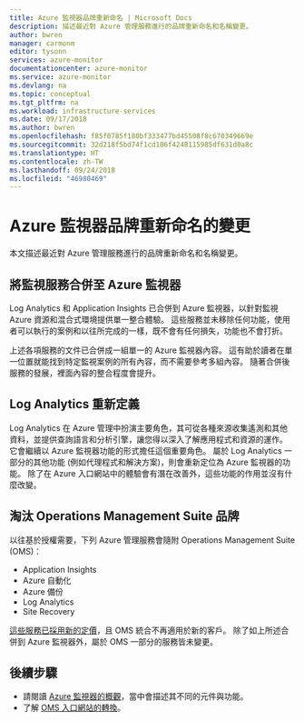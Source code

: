 ```yaml
---
title: Azure 監視器品牌重新命名 | Microsoft Docs
description: 描述最近對 Azure 管理服務進行的品牌重新命名和名稱變更。
author: bwren
manager: carmonm
editor: tysonn
services: azure-monitor
documentationcenter: azure-monitor
ms.service: azure-monitor
ms.devlang: na
ms.topic: conceptual
ms.tgt_pltfrm: na
ms.workload: infrastructure-services
ms.date: 09/17/2018
ms.author: bwren
ms.openlocfilehash: f85f0785f180bf333477bd45508f8c670349669e
ms.sourcegitcommit: 32d218f5bd74f1cd106f4248115985df631d0a8c
ms.translationtype: HT
ms.contentlocale: zh-TW
ms.lasthandoff: 09/24/2018
ms.locfileid: "46980469"
---
```

# <a name="azure-monitor-branding-changes"></a>Azure 監視器品牌重新命名的變更
本文描述最近對 Azure 管理服務進行的品牌重新命名和名稱變更。 

## <a name="consolidation-of-monitoring-services-into-azure-monitor"></a>將監視服務合併至 Azure 監視器
Log Analytics 和 Application Insights 已合併到 Azure 監視器，以針對監視 Azure 資源和混合式環境提供單一整合體驗。 這些服務並未移除任何功能，使用者可以執行的案例和以往所完成的一樣，既不會有任何損失，功能也不會打折。

上述各項服務的文件已合併成一組單一的 Azure 監視器內容。 這有助於讀者在單一位置就能找到特定監視案例的所有內容，而不需要參考多組內容。 隨著合併後服務的發展，裡面內容的整合程度會提升。

## <a name="log-analytics-redefinition"></a>Log Analytics 重新定義
Log Analytics 在 Azure 管理中扮演主要角色，其可從各種來源收集遙測和其他資料，並提供查詢語言和分析引擎，讓您得以深入了解應用程式和資源的運作。 它會繼續以 Azure 監視器功能的形式擔任這個重要角色。 屬於 Log Analytics 一部分的其他功能 (例如代理程式和解決方案)，則會重新定位為 Azure 監視器的功能。 除了在 Azure 入口網站中的體驗會有潛在改善外，這些功能的作用並沒有什麼改變。

## <a name="retirement-of-operations-management-suite-brand"></a>淘汰 Operations Management Suite 品牌
以往基於授權需要，下列 Azure 管理服務會隨附 Operations Management Suite (OMS)：

- Application Insights
- Azure 自動化
- Azure 備份
- Log Analytics
- Site Recovery

[這些服務已採用新的定價](https://azure.microsoft.com/blog/introducing-a-new-way-to-purchase-azure-monitoring-services/)，且 OMS 統合不再適用於新的客戶。 除了如上所述合併到 Azure 監視器外，屬於 OMS 一部分的服務皆未變更。 



## <a name="next-steps"></a>後續步驟

- 請閱讀 [Azure 監視器的概觀](overview.md)，當中會描述其不同的元件與功能。
- 了解 [OMS 入口網站的轉換](../log-analytics/log-analytics-oms-portal-transition.md)。